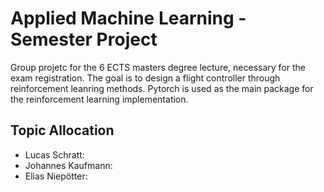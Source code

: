 # Applied Machine Learning - Semester Project
Group projetc for the 6 ECTS masters degree lecture, necessary for the exam registration.
The goal is to design a flight controller through reinforcement leanring methods.
Pytorch is used as the main package for the reinforcement learning implementation.

## Topic Allocation
- Lucas Schratt:      
- Johannes Kaufmann:  
- Elias Niepötter:    
